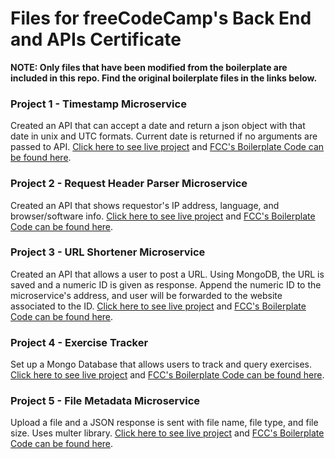 # Files for freeCodeCamp's Back End and APIs Certificate
**NOTE: Only files that have been modified from the boilerplate are included in this repo. Find the original boilerplate files in the links below.**

### Project 1 - Timestamp Microservice
Created an API that can accept a date and return a json object with that date in unix and UTC formats. Current date is returned if no arguments are passed to API.
[Click here to see live project](https://fcc-timestamp-micro-service.andyb123.repl.co/) and [FCC's Boilerplate Code can be found here](https://github.com/freeCodeCamp/boilerplate-project-timestamp/).

### Project 2 - Request Header Parser Microservice
Created an API that shows requestor's IP address, language, and browser/software info. [Click here to see live project](https://boilerplate-project-headerparser.andyb123.repl.co) and [FCC's Boilerplate Code can be found here](https://github.com/freeCodeCamp/boilerplate-project-headerparser/).

### Project 3 - URL Shortener Microservice
Created an API that allows a user to post a URL. Using MongoDB, the URL is saved and a numeric ID is given as response. Append the numeric ID to the microservice's address, and user will be forwarded to the website associated to the ID. [Click here to see live project](https://fcc-url-shortner.andyb123.repl.co/) and [FCC's Boilerplate Code can be found here](https://github.com/freeCodeCamp/boilerplate-project-urlshortener/).

### Project 4 - Exercise Tracker
Set up a Mongo Database that allows users to track and query exercises. [Click here to see live project](https://fcc-exercise-tracker.andyb123.repl.co/) and [FCC's Boilerplate Code can be found here](https://github.com/freeCodeCamp/boilerplate-project-exercisetracker/).

### Project 5 - File Metadata Microservice
Upload a file and a JSON response is sent with file name, file type, and file size. Uses multer library. [Click here to see live project](https://fcc-file-metadata.andyb123.repl.co/) and [FCC's Boilerplate Code can be found here](https://github.com/freeCodeCamp/boilerplate-project-filemetadata/).
